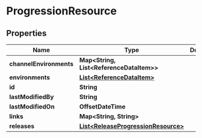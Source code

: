 

# ProgressionResource


## Properties

Name | Type | Description | Notes
------------ | ------------- | ------------- | -------------
**channelEnvironments** | **Map&lt;String, List&lt;ReferenceDataItem&gt;&gt;** |  |  [optional]
**environments** | [**List&lt;ReferenceDataItem&gt;**](ReferenceDataItem.md) |  |  [optional]
**id** | **String** |  |  [optional]
**lastModifiedBy** | **String** |  |  [optional]
**lastModifiedOn** | **OffsetDateTime** |  |  [optional]
**links** | **Map&lt;String, String&gt;** |  |  [optional]
**releases** | [**List&lt;ReleaseProgressionResource&gt;**](ReleaseProgressionResource.md) |  |  [optional]



